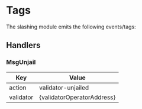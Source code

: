 # Tags

The slashing module emits the following events/tags:

## Handlers

### MsgUnjail

| Key       | Value                      |
|-----------|----------------------------|
| action    | validator-unjailed         |
| validator | {validatorOperatorAddress} |
